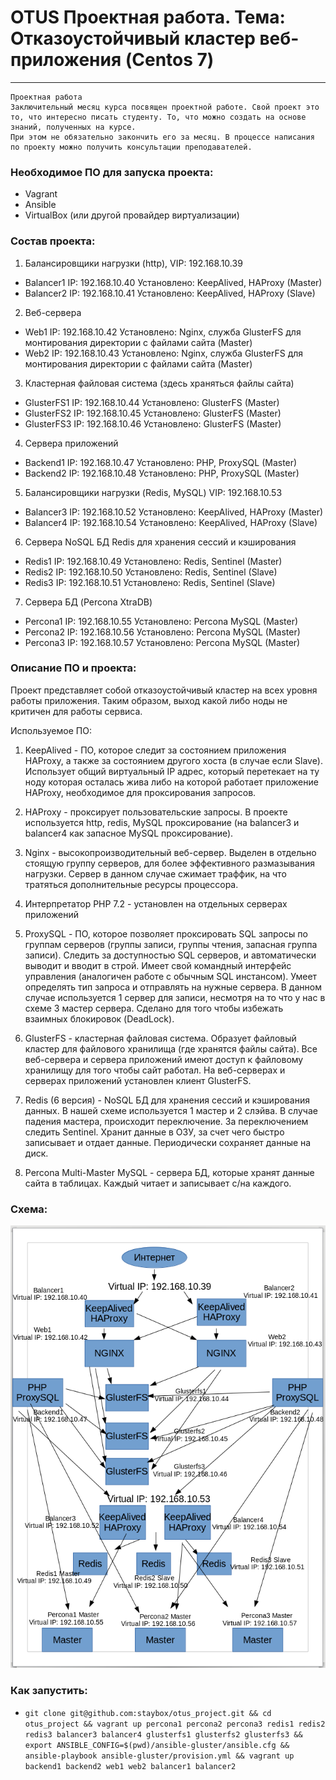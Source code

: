 # OTUS Проектная работа. Тема: Отказоустойчивый кластер веб-приложения (Centos 7)
----------------------------------------------------------------------- 

```
Проектная работа
Заключительный месяц курса посвящен проектной работе. Свой проект это то, что интересно писать студенту. То, что можно создать на основе знаний, полученных на курсе.
При этом не обязательно закончить его за месяц. В процессе написания по проекту можно получить консультации преподавателей. 
```

### Необходимое ПО для запуска проекта:

- Vagrant
- Ansible
- VirtualBox (или другой провайдер виртуализации)

### Состав проекта:

1. Балансировщики нагрузки (http), VIP: 192.168.10.39
- Balancer1 IP: 192.168.10.40 Установлено: KeepAlived, HAProxy (Master)
- Balancer2 IP: 192.168.10.41 Установлено: KeepAlived, HAProxy (Slave)

2. Веб-сервера
- Web1 IP: 192.168.10.42 Установлено: Nginx, служба GlusterFS для монтирования директории с файлами сайта (Master)
- Web2 IP: 192.168.10.43 Установлено: Nginx, служба GlusterFS для монтирования директории с файлами сайта (Master)

3. Кластерная файловая система (здесь храняться файлы сайта)
- GlusterFS1 IP: 192.168.10.44 Установлено: GlusterFS (Master)
- GlusterFS2 IP: 192.168.10.45 Установлено: GlusterFS (Master)
- GlusterFS3 IP: 192.168.10.46 Установлено: GlusterFS (Master)

4. Сервера приложений
- Backend1 IP: 192.168.10.47 Установлено: PHP, ProxySQL (Master)
- Backend2 IP: 192.168.10.48 Установлено: PHP, ProxySQL (Master)

5. Балансировщики нагрузки (Redis, MySQL) VIP: 192.168.10.53
- Balancer3 IP: 192.168.10.52 Установлено: KeepAlived, HAProxy (Master)
- Balancer4 IP: 192.168.10.54 Установлено: KeepAlived, HAProxy (Slave)

6. Сервера NoSQL БД Redis для хранения сессий и кэширования
- Redis1 IP: 192.168.10.49 Установлено: Redis, Sentinel (Master)
- Redis2 IP: 192.168.10.50 Установлено: Redis, Sentinel (Slave)
- Redis3 IP: 192.168.10.51 Установлено: Redis, Sentinel (Slave) 

7. Сервера БД (Percona XtraDB)
- Percona1 IP: 192.168.10.55 Установлено: Percona MySQL (Master)
- Percona2 IP: 192.168.10.56 Установлено: Percona MySQL (Master)
- Percona3 IP: 192.168.10.57 Установлено: Percona MySQL (Master)

### Описание ПО и проекта:

Проект представляет собой отказоустойчивый кластер на всех уровня работы приложения. Таким образом, выход какой либо ноды не критичен для работы сервиса.

Используемое ПО:

1. KeepAlived - ПО, которое следит за состоянием приложения HAProxy, а также за состоянием другого хоста (в случае если Slave). Использует общий виртуальный IP адрес, который перетекает на ту ноду которая осталась жива либо на которой работает приложение HAProxy, необходимое для проксирования запросов.

2. HAProxy - проксирует пользовательские запросы. В проекте используется http, redis, MySQL проксирование (на balancer3 и balancer4 как запасное MySQL проксирование).

3. Nginx - высокопроизводительный веб-сервер. Выделен в отдельно стоящую группу серверов, для более эффективного размазывания нагрузки. Сервер в данном случае сжимает траффик, на что тратяться дополнительные ресурсы процессора.

4. Интерпретатор PHP 7.2 - установлен на отдельных серверах приложений

5. ProxySQL - ПО, которое позволяет проксировать SQL запросы по группам серверов (группы записи, группы чтения, запасная группа записи). Следить за доступностью SQL серверов, и автоматически выводит и вводит в строй. Имеет свой командный интерфейс управления (аналогичен работе с обычным SQL инстансом). Умеет определять тип запроса и отправлять на нужные сервера. В данном случае используется 1 сервер для записи, несмотря на то что у нас в схеме 3 мастер сервера. Сделано для того чтобы избежать взаимных блокировок (DeadLock).

6. GlusterFS - кластерная файловая система. Образует файловый кластер для файлового хранилища (где хранятся файлы сайта). Все веб-сервера и сервера приложений имеют доступ к файловому хранилищу для того чтобы сайт работал. На веб-серверах и серверах приложений установлен клиент GlusterFS.

7. Redis (6 версия) - NoSQL БД для хранения сессий и кэширования данных. В нашей схеме используется 1 мастер и 2 слэйва. В случае падения мастера, происходит переключение. За переключением следить Sentinel. Хранит данные в ОЗУ, за счет чего быстро записывает и отдает данные. Периодически сохраняет данные на диск.

8. Percona Multi-Master MySQL - сервера БД, которые хранят данные сайта в таблицах. Каждый читает и записывает с/на каждого.

### Схема:

![Image 1](https://raw.githubusercontent.com/staybox/otus_project/master/screenshots/schema_project.png)

### Как запустить:
- ```git clone git@github.com:staybox/otus_project.git && cd otus_project && vagrant up percona1 percona2 percona3 redis1 redis2 redis3 balancer3 balancer4 glusterfs1 glusterfs2 glusterfs3 && export ANSIBLE_CONFIG=$(pwd)/ansible-gluster/ansible.cfg && ansible-playbook ansible-gluster/provision.yml && vagrant up backend1 backend2 web1 web2 balancer1 balancer2```

